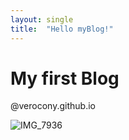 ```yaml
---
layout: single
title:  "Hello myBlog!"
---
```


# My first Blog

@verocony.github.io

![IMG_7936](/Users/connie/Desktop/Projects/verocony-github-blog/verocony.github.io/images/2024-01-28-first/IMG_7936.JPG)
